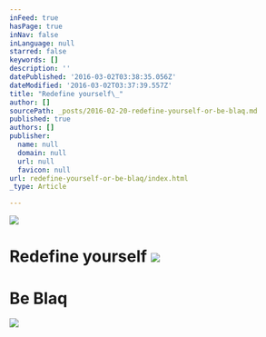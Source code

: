 ```yaml
---
inFeed: true
hasPage: true
inNav: false
inLanguage: null
starred: false
keywords: []
description: ''
datePublished: '2016-03-02T03:38:35.056Z'
dateModified: '2016-03-02T03:37:39.557Z'
title: "Redefine yourself\_"
author: []
sourcePath: _posts/2016-02-20-redefine-yourself-or-be-blaq.md
published: true
authors: []
publisher:
  name: null
  domain: null
  url: null
  favicon: null
url: redefine-yourself-or-be-blaq/index.html
_type: Article

---
```

![](https://the-grid-user-content.s3-us-west-2.amazonaws.com/c265a381-07d6-44f9-b505-3894a6c349e2.jpg)

# Redefine yourself ![](https://the-grid-user-content.s3-us-west-2.amazonaws.com/580590e4-6a99-4dea-b7e9-830525ef2f25.jpg)

# Be Blaq
![](https://the-grid-user-content.s3-us-west-2.amazonaws.com/8c155984-17fa-4f19-93bd-00b6207167dd.jpg)